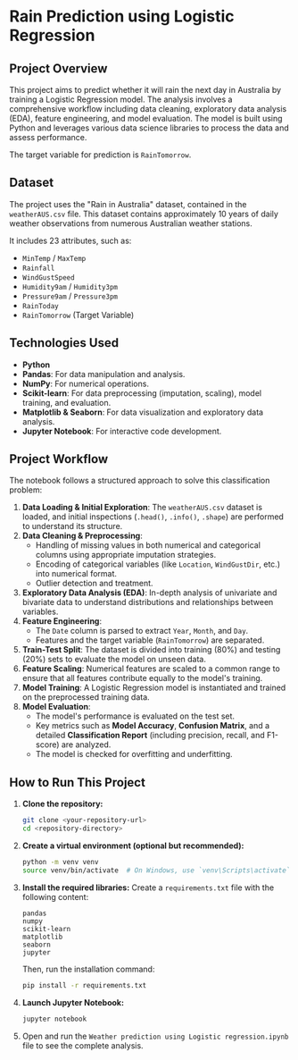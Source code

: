 # Rain Prediction using Logistic Regression

## Project Overview

This project aims to predict whether it will rain the next day in Australia by training a Logistic Regression model. The analysis involves a comprehensive workflow including data cleaning, exploratory data analysis (EDA), feature engineering, and model evaluation. The model is built using Python and leverages various data science libraries to process the data and assess performance.

The target variable for prediction is `RainTomorrow`.

## Dataset

The project uses the "Rain in Australia" dataset, contained in the `weatherAUS.csv` file. This dataset contains approximately 10 years of daily weather observations from numerous Australian weather stations.

It includes 23 attributes, such as:
- `MinTemp` / `MaxTemp`
- `Rainfall`
- `WindGustSpeed`
- `Humidity9am` / `Humidity3pm`
- `Pressure9am` / `Pressure3pm`
- `RainToday`
- `RainTomorrow` (Target Variable)

## Technologies Used

* **Python**
* **Pandas**: For data manipulation and analysis.
* **NumPy**: For numerical operations.
* **Scikit-learn**: For data preprocessing (imputation, scaling), model training, and evaluation.
* **Matplotlib & Seaborn**: For data visualization and exploratory data analysis.
* **Jupyter Notebook**: For interactive code development.

## Project Workflow

The notebook follows a structured approach to solve this classification problem:

1.  **Data Loading & Initial Exploration**: The `weatherAUS.csv` dataset is loaded, and initial inspections (`.head()`, `.info()`, `.shape`) are performed to understand its structure.
2.  **Data Cleaning & Preprocessing**:
    * Handling of missing values in both numerical and categorical columns using appropriate imputation strategies.
    * Encoding of categorical variables (like `Location`, `WindGustDir`, etc.) into numerical format.
    * Outlier detection and treatment.
3.  **Exploratory Data Analysis (EDA)**: In-depth analysis of univariate and bivariate data to understand distributions and relationships between variables.
4.  **Feature Engineering**:
    * The `Date` column is parsed to extract `Year`, `Month`, and `Day`.
    * Features and the target variable (`RainTomorrow`) are separated.
5.  **Train-Test Split**: The dataset is divided into training (80%) and testing (20%) sets to evaluate the model on unseen data.
6.  **Feature Scaling**: Numerical features are scaled to a common range to ensure that all features contribute equally to the model's training.
7.  **Model Training**: A Logistic Regression model is instantiated and trained on the preprocessed training data.
8.  **Model Evaluation**:
    * The model's performance is evaluated on the test set.
    * Key metrics such as **Model Accuracy**, **Confusion Matrix**, and a detailed **Classification Report** (including precision, recall, and F1-score) are analyzed.
    * The model is checked for overfitting and underfitting.

## How to Run This Project

1.  **Clone the repository:**
    ```bash
    git clone <your-repository-url>
    cd <repository-directory>
    ```

2.  **Create a virtual environment (optional but recommended):**
    ```bash
    python -m venv venv
    source venv/bin/activate  # On Windows, use `venv\Scripts\activate`
    ```

3.  **Install the required libraries:**
    Create a `requirements.txt` file with the following content:
    ```
    pandas
    numpy
    scikit-learn
    matplotlib
    seaborn
    jupyter
    ```
    Then, run the installation command:
    ```bash
    pip install -r requirements.txt
    ```

4.  **Launch Jupyter Notebook:**
    ```bash
    jupyter notebook
    ```

5.  Open and run the `Weather prediction using Logistic regression.ipynb` file to see the complete analysis.
